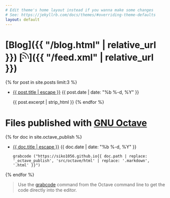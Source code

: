 ```yaml
---
# Edit theme's home layout instead if you wanna make some changes
# See: https://jekyllrb.com/docs/themes/#overriding-theme-defaults
layout: default
---
```


# [Blog]({{ "/blog.html" | relative_url }}) [<!--{ octicon rss height:32 }--><svg height="32" class="octicon octicon-rss" viewBox="0 0 10 16" version="1.1" width="20" aria-hidden="true"><path fill-rule="evenodd" d="M2 13H0v-2c1.11 0 2 .89 2 2zM0 3v1a9 9 0 0 1 9 9h1C10 7.48 5.52 3 0 3zm0 4v1c2.75 0 5 2.25 5 5h1c0-3.31-2.69-6-6-6z"></path></svg>]({{ "/feed.xml" | relative_url }})

{% for post in site.posts limit:3 %}
- <a class="post-link" href="{{ post.url | relative_url }}">{{ post.title | escape }}</a>
  <span class="post-meta">{{ post.date | date: "%b %-d, %Y" }}</span>

  {{ post.excerpt | strip_html }}
{% endfor %}



# Files published with [GNU Octave](http://www.octave.org)

{% for doc in site.octave_publish %}
- <a class="post-link" href="{{ doc.url | relative_url }}">{{ doc.title | escape }}</a>
  <span class="post-meta">{{ doc.date | date: "%b %-d, %Y" }}</span>

      grabcode ("https://siko1056.github.io{{ doc.path | replace: '_octave_publish', 'src/octave/html' | replace: '.markdown', '.html' }}")

{% endfor %}

> Use the [grabcode](https://www.gnu.org/software/octave/doc/interpreter/XREFgrabcode.html)
  command from the Octave command line to get the code directly into the editor.

